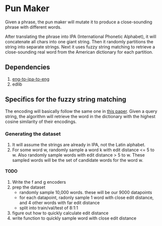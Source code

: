 # Pun Maker
Given a phrase, the pun maker will mutate it to produce a close-sounding phrase with different words. 

After translating the phrase into IPA (International Phonetic Alphabet), it will concatenate all chars into one giant string. Then it randomly partitions the string into separate strings. Next it uses fuzzy string matching to retrieve a close-sounding real word from the American dictionary for each partition.

## Dependencies
1. [eng-to-ipa-to-eng](https://github.com/shguan10/eng_to_ipa_to_eng)
2. edlib

## Specifics for the fuzzy string matching
The encoding will basically follow the same one in [this paper](https://arxiv.org/pdf/1803.02893.pdf). Given a query string, the algorithm will retrieve the word in the dictionary with the highest cosine similarity of their encodings.

### Generating the dataset
1. It will assume the strings are already in IPA, not the Latin alphabet.
2. For some word w, randomly sample a word k with edit distance <= 5 to w. Also randomly sample words with edit distance > 5 to w. These sampled words will be the set of candidate words for the word w.

#### TODO
1. Write the f and g encoders
2. prep the dataset
    - randomly sample 10,000 words. these will be our 9000 datapoints
    - for each datapoint, radonly sample 1 word with close edit distance, and 4 other words with far edit distance
    - split into train/val/test of 8:1:1
3. figure out how to quickly calculate edit distance
4. write function to quickly sample word with close edit distance